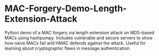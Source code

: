 # MAC-Forgery-Demo-Length-Extension-Attack
Python demo of a MAC forgery via length extension attack on MD5-based MACs using hashpumpy. Includes vulnerable and secure servers to show how naive MACs fail and HMAC defends against the attack. Useful for learning about cryptographic flaws in message authentication. 
